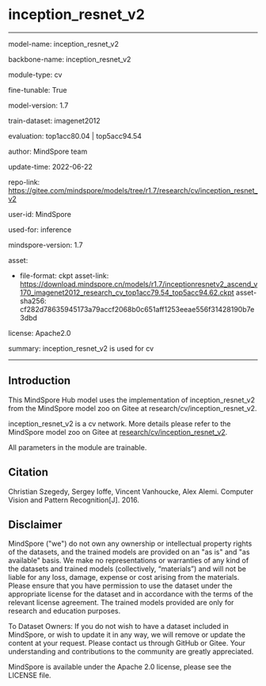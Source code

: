 # inception_resnet_v2

---

model-name: inception_resnet_v2

backbone-name: inception_resnet_v2

module-type: cv

fine-tunable: True

model-version: 1.7

train-dataset: imagenet2012

evaluation: top1acc80.04 | top5acc94.54

author: MindSpore team

update-time: 2022-06-22

repo-link: <https://gitee.com/mindspore/models/tree/r1.7/research/cv/inception_resnet_v2>

user-id: MindSpore

used-for: inference

mindspore-version: 1.7

asset:

-
    file-format: ckpt
    asset-link: <https://download.mindspore.cn/models/r1.7/inceptionresnetv2_ascend_v170_imagenet2012_research_cv_top1acc79.54_top5acc94.62.ckpt>
    asset-sha256: cf282d78635945173a79accf2068b0c651aff1253eeae556f31428190b7e3dbd

license: Apache2.0

summary: inception_resnet_v2 is used for cv

---

## Introduction

This MindSpore Hub model uses the implementation of inception_resnet_v2 from the MindSpore model zoo on Gitee at research/cv/inception_resnet_v2.

inception_resnet_v2 is a cv network. More details please refer to the MindSpore model zoo on Gitee at [research/cv/inception_resnet_v2](https://gitee.com/mindspore/models/blob/r1.7/research/cv/inception_resnet_v2/README.md).

All parameters in the module are trainable.

## Citation

Christian Szegedy, Sergey Ioffe, Vincent Vanhoucke, Alex Alemi. Computer Vision and Pattern Recognition[J]. 2016.

## Disclaimer

MindSpore ("we") do not own any ownership or intellectual property rights of the datasets, and the trained models are provided on an "as is" and "as available" basis. We make no representations or warranties of any kind of the datasets and trained models (collectively, “materials”) and will not be liable for any loss, damage, expense or cost arising from the materials. Please ensure that you have permission to use the dataset under the appropriate license for the dataset and in accordance with the terms of the relevant license agreement. The trained models provided are only for research and education purposes.

To Dataset Owners: If you do not wish to have a dataset included in MindSpore, or wish to update it in any way, we will remove or update the content at your request. Please contact us through GitHub or Gitee. Your understanding and contributions to the community are greatly appreciated.

MindSpore is available under the Apache 2.0 license, please see the LICENSE file.
